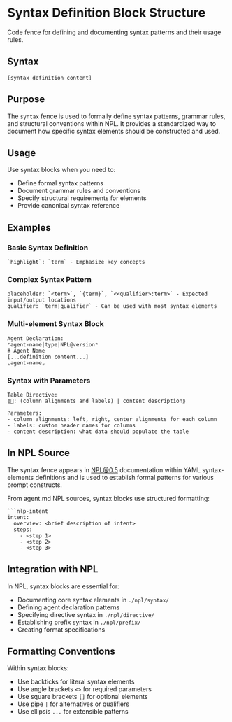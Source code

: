 # Syntax Definition Block Structure
Code fence for defining and documenting syntax patterns and their usage rules.

## Syntax
```syntax
[syntax definition content]
```

## Purpose
The `syntax` fence is used to formally define syntax patterns, grammar rules, and structural conventions within NPL. It provides a standardized way to document how specific syntax elements should be constructed and used.

## Usage
Use syntax blocks when you need to:
- Define formal syntax patterns
- Document grammar rules and conventions
- Specify structural requirements for elements
- Provide canonical syntax reference

## Examples

### Basic Syntax Definition
```syntax
`highlight`: `term` - Emphasize key concepts
```

### Complex Syntax Pattern
```syntax
placeholder: `<term>`, `{term}`, `<<qualifier>:term>` - Expected input/output locations
qualifier: `term|qualifier` - Can be used with most syntax elements
```

### Multi-element Syntax Block
```syntax
Agent Declaration:
⌜agent-name|type|NPL@version⌝
# Agent Name
[...definition content...]
⌞agent-name⌟
```

### Syntax with Parameters
```syntax
Table Directive:
⟪📅: (column alignments and labels) | content description⟫

Parameters:
- column alignments: left, right, center alignments for each column
- labels: custom header names for columns
- content description: what data should populate the table
```

## In NPL Source
The syntax fence appears in NPL@0.5 documentation within YAML syntax-elements definitions and is used to establish formal patterns for various prompt constructs.

From agent.md NPL sources, syntax blocks use structured formatting:
```syntax
```nlp-intent
intent:
  overview: <brief description of intent>
  steps:
    - <step 1>
    - <step 2>
    - <step 3>
```

## Integration with NPL
In NPL, syntax blocks are essential for:
- Documenting core syntax elements in `./npl/syntax/`
- Defining agent declaration patterns
- Specifying directive syntax in `./npl/directive/`
- Establishing prefix syntax in `./npl/prefix/`
- Creating format specifications

## Formatting Conventions
Within syntax blocks:
- Use backticks for literal syntax elements
- Use angle brackets `<>` for required parameters
- Use square brackets `[]` for optional elements
- Use pipe `|` for alternatives or qualifiers
- Use ellipsis `...` for extensible patterns
